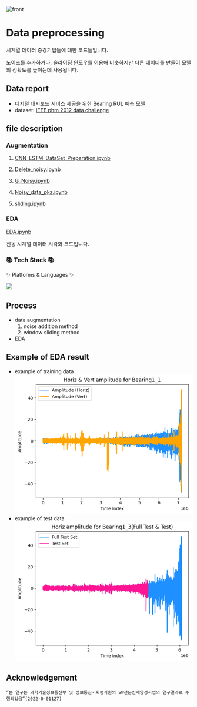 <img width="763" alt="front" src="https://github.com/SWTeam2/Data_preprocessing/assets/139730231/5920ef27-f4a4-49b6-af37-ac67fd3efa73">

# Data preprocessing
시계열 데이터 증강기법들에 대한 코드들입니다. 

노이즈를 추가하거나, 슬라이딩 윈도우를 이용해 비슷하지만 다른 데이터를 만들어 모델의 정확도를 높이는데 사용됩니다.

## Data report
- 디지털 대시보드 서비스 제공을 위한 Bearing RUL 예측 모델
- dataset: [IEEE phm 2012 data challenge](https://www.kaggle.com/datasets/alanhabrony/ieee-phm-2012-data-challenge)

## file description
### Augmentation
1. [CNN_LSTM_DataSet_Preparation.ipynb](augmentation/CNN_LSTM_DataSet_Preparation.ipynb)
   
2. [Delete_noisy.ipynb](augmentation/Delete_noisy.ipynb)
   
3. [G_Noisy.ipynb](augmentation/G_Noisy.ipynb)
   
4. [Noisy_data_pkz.ipynb](augmentation/Noisy_data_pkz.ipynb)
   
5. [sliding.ipynb](augmentation/sliding.ipynb)
   
### EDA
[EDA.ipynb](EDA.ipynb)

진동 시계열 데이터 시각화 코드입니다.

<div>
	<h3>📚 Tech Stack 📚</h3>
	<p>✨ Platforms & Languages ✨</p>
   <img src="https://img.shields.io/badge/Python-3776AB?style=for-the-badge&logo=Python&logoColor=white">
</div>


## Process
- data augmentation
   1. noise addition method
   2. window sliding method 
- EDA

## Example of EDA result
- example of training data
![example of training data](image-1.png)
-  example of test data
![example of test data](image-2.png)

## Acknowledgement
```
“본 연구는 과학기술정보통신부 및 정보통신기획평가원의 SW전문인재양성사업의 연구결과로 수행되었음“(2022-0-01127)
```
